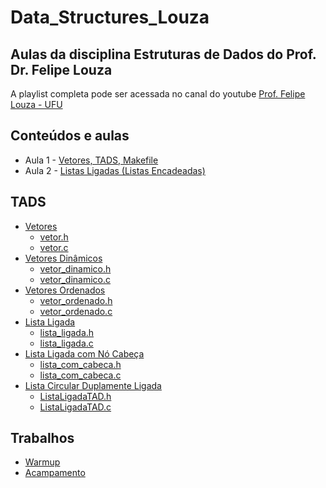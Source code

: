# Data_Structures_Louza

## Aulas da disciplina Estruturas de Dados do Prof. Dr. Felipe Louza

A playlist completa pode ser acessada no canal do youtube [Prof. Felipe Louza - UFU](https://www.youtube.com/watch?v=ze7AQycw87Y&list=PLuARAw3cqFRC961PLOAarJIRKxgakDJuO&ab_channel=Prof.FelipeLouza-UFU)

## Conteúdos e aulas

- Aula 1 - [Vetores, TADS, Makefile](/Aula1/)
- Aula 2 - [Listas Ligadas (Listas Encadeadas)](/Aula2/)

## TADS

- [Vetores](/lib/vetor/)
  - [vetor.h](lib/vetor/vetor.h)
  - [vetor.c](lib/vetor/vetor.c)
- [Vetores Dinâmicos](/lib/vetor_dinamico/)
  - [vetor_dinamico.h](lib/vetor_dinamico/vetor_dinamico.h)
  - [vetor_dinamico.c](lib/vetor_dinamico/vetor_dinamico.c)
- [Vetores Ordenados](/lib/vetor_ordenado/)
  - [vetor_ordenado.h](/lib/vetor_ordenado/vetor_ordenado.h)
  - [vetor_ordenado.c](/lib/vetor_ordenado/vetor_ordenado.c)
- [Lista Ligada](/lib/lista_ligada/)
  - [lista_ligada.h](/lib/lista_ligada/lista_ligada.h)
  - [lista_ligada.c](/lib/lista_ligada/lista_ligada.c)
- [Lista Ligada com Nó Cabeça](/lib/lista_com_cabeca/)
  - [lista_com_cabeca.h](/lib/lista_com_cabeca/lista_com_cabeca.h)
  - [lista_com_cabeca.c](/lib/lista_com_cabeca/lista_com_cabeca.c)
- [Lista Circular Duplamente Ligada](/lib/lista_circular_duplamente_ligada)
  - [ListaLigadaTAD.h](/lib/lista_circular_duplamente_ligada/ListaLigadaTAD.h)
  - [ListaLigadaTAD.c](/lib/lista_circular_duplamente_ligada/ListaLigadaTAD.c)

## Trabalhos

- [Warmup](/SQTPM/warmup00/)
- [Acampamento](/SQTPM/ED01/)
